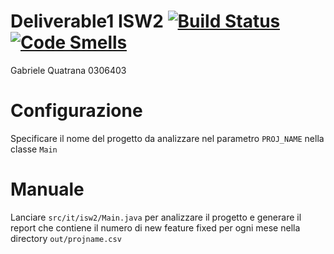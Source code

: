 # Deliverable1 ISW2 [![Build Status](https://travis-ci.com/gabrielequatrana/Deliverable1.svg?branch=main)](https://travis-ci.com/gabrielequatrana/Deliverable1)	[![Code Smells](https://sonarcloud.io/api/project_badges/measure?project=gabrielequatrana_Deliverable1&metric=code_smells)](https://sonarcloud.io/dashboard?id=gabrielequatrana_Deliverable1)
Gabriele Quatrana 0306403

# Configurazione
Specificare il nome del progetto da analizzare nel parametro ```PROJ_NAME``` nella classe ```Main```

# Manuale
Lanciare ```src/it/isw2/Main.java``` per analizzare il progetto e generare il report che contiene il numero di new feature fixed per ogni mese nella directory ```out/projname.csv```